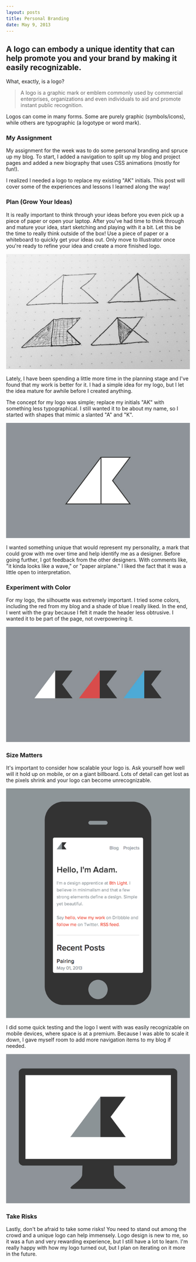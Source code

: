 ```yaml
---
layout: posts
title: Personal Branding
date: May 9, 2013
---
```

<h2>A logo can embody a unique identity that can help promote you and your brand by making it easily recognizable.</h2>

<p>What, exactly, is a logo?</p>

<blockquote>
<p>
A logo is a graphic mark or emblem commonly used by commercial enterprises, organizations and even individuals to aid and promote instant public recognition. 
</p>
</blockquote>

<p>
Logos can come in many forms. Some are purely graphic (symbols/icons), while others are typographic (a logotype or word mark).
</p>

<h3>My Assignment</h3>
<p>
My assignment for the week was to do some personal branding and spruce up my blog. To start, I added a navigation to split up my blog and project pages and added a new biography that uses CSS animations (mostly for fun!).
</p>

<p>
I realized I needed a logo to replace my existing "AK" initials. This post will cover some of the experiences and lessons I learned along the way!
</p>

<h3>Plan (Grow Your Ideas)</h3>
<p>
It is really important to think through your ideas before you even pick up a piece of paper or open your laptop. After you've had time to think through and mature your idea, start sketching and playing with it a bit. Let this be the time to really think outside of the box! Use a piece of paper or a whiteboard to quickly get your ideas out. Only move to Illustrator once you're ready to refine your idea and create a more finished logo.
</p>

<img src="/images/logo-sketch.jpg">

<p>
Lately, I have been spending a little more time in the planning stage and I've found that my work is better for it. I had a simple idea for my logo, but I let the idea mature for awhile before I created anything.
</p>

<p>
The concept for my logo was simple; replace my initials "AK" with something less typographical. I still wanted it to be about my name, so I started with shapes that mimic a slanted "A" and "K".
</p>

<img src="/images/logo-outline.jpg">

<p>
I wanted something unique that would represent my personality, a mark that could grow with me over time and help identify me as a designer. Before going further, I got feedback from the other designers. With comments like, "it kinda looks like a wave," or "paper airplane." I liked the fact that it was a little open to interpretation. 
</p>

<h3>Experiment with Color</h3>
<p>
For my logo, the silhouette was extremely important. I tried some colors, including the red from my blog and a shade of blue I really liked. In the end, I went with the gray because I felt it made the header less obtrusive. I wanted it to be part of the page, not overpowering it.
</p>

<img src="/images/logo-color.jpg">

<h3>Size Matters</h3>
<p>
It's important to consider how scalable your logo is. Ask yourself how well will it hold up on mobile, or on a giant billboard. Lots of detail can get lost as the pixels shrink and your logo can become unrecognizable. 
</p>

<img src="/images/logo-mobile.jpg">

<p>
I did some quick testing and the logo I went with was easily recognizable on mobile devices, where space is at a premium. Because I was able to scale it down, I gave myself room to add more navigation items to my blog if needed.
</p>

<img src="/images/logo-desktop.jpg">

<h3>Take Risks</h3>
<p>
Lastly, don't be afraid to take some risks! You need to stand out among the crowd and a unique logo can help immensely. Logo design is new to me, so it was a fun and very rewarding experience, but I still have a lot to learn. I'm really happy with how my logo turned out, but I plan on iterating on it more in the future.
</p>
